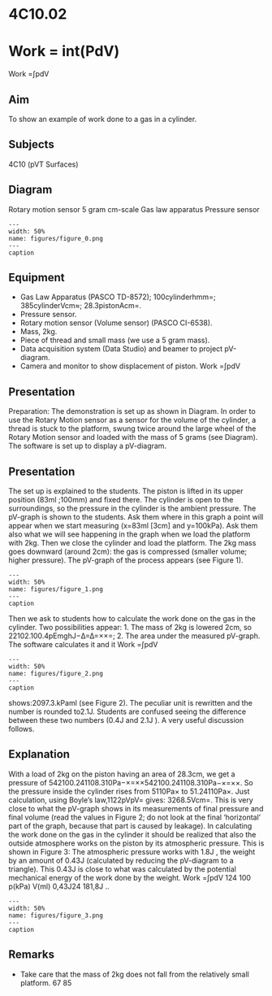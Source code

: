 # 4C10.02 
  # Work = int(PdV) 
 Work =∫pdV   
  
## Aim   
 To show an example of work done to a gas in a cylinder.    
  
## Subjects   
 4C10 (pVT Surfaces)   
  
## Diagram   
 Rotary motion sensor    5 gram   cm-scale   Gas law apparatus    Pressure sensor      
```{figure} figures/figure_0.png  
---  
width: 50%  
name: figures/figure_0.png  
---  
caption  
``` 
     
  
## Equipment   
 
 *  Gas Law Apparatus (PASCO TD-8572); 100cylinderhmm=; 385cylinderVcm≈; 28.3pistonAcm=. 
 *  Pressure sensor. 
 *  Rotary motion sensor (Volume sensor) (PASCO CI-6538). 
 *  Mass, 2kg. 
 *  Piece of thread and small mass (we use a 5 gram mass). 
 *  Data acquisition system (Data Studio) and beamer to project pV-diagram. 
 *  Camera and monitor to show displacement of piston. Work =∫pdV
   
  
## Presentation   
 Preparation: The demonstration is set up as shown in Diagram. In order to use the Rotary Motion sensor as a sensor for the volume of the cylinder, a thread is stuck to the platform, swung twice around the large wheel of the Rotary Motion sensor and loaded with the mass of 5 grams (see Diagram). The software is set up to display a pV-diagram.   
  
## Presentation   
 The set up is explained to the students. The piston is lifted in its upper position   (83ml ;100mm) and fixed there. The cylinder is open to the surroundings, so the pressure in the cylinder is the ambient pressure. The pV-graph is shown to the students. Ask them where in this graph a point will appear when we start measuring (x=83ml [3cm] and y=100kPa). Ask them also what we will see happening in the graph when we load the platform with 2kg. Then we close the cylinder and load the platform. The 2kg mass goes downward (around 2cm): the gas is compressed (smaller volume; higher pressure). The pV-graph of the process appears (see Figure 1).   
```{figure} figures/figure_1.png  
---  
width: 50%  
name: figures/figure_1.png  
---  
caption  
``` 
 Then we ask to students how to calculate the work done on the gas in the cylinder. Two possibilities appear: 1. The mass of 2kg is lowered 2cm, so 22102.100.4pEmghJ−Δ=Δ=××=; 2. The area under the measured pV-graph. The software calculates it and it   Work =∫pdV   
```{figure} figures/figure_2.png  
---  
width: 50%  
name: figures/figure_2.png  
---  
caption  
``` 
 shows:2097.3.kPaml (see Figure 2). The peculiar unit is rewritten and the number is rounded to2.1J.  Students are confused seeing the difference between these two numbers (0.4J and 2.1J ). A very useful discussion follows.   
  
## Explanation   
 With a load of 2kg on the piston having an area of 28.3cm, we get a pressure of 542100.241108.310Pa−×=××542100.241108.310Pa−×=××. So the pressure inside the cylinder rises from 5110Pa× to 51.24110Pa×. Just calculation, using Boyle’s law,1122pVpV= gives: 3268.5Vcm=. This is very close to what the pV-graph shows in its measurements of final pressure and final volume (read the values in Figure 2; do not look at the final ‘horizontal’ part of the graph, because that part is caused by leakage). In calculating the work done on the gas in the cylinder it should be realized that also the outside atmosphere works on the piston by its atmospheric pressure. This is shown in Figure 3: The atmospheric pressure works with 1.8J , the weight by an amount of 0.43J (calculated by reducing the pV-diagram to a triangle). This 0.43J is close to what was calculated by the potential mechanical energy of the work done by the weight. Work =∫pdV 124  100   p(kPa) V(ml) 0,43J24   181,8J ..  
```{figure} figures/figure_3.png  
---  
width: 50%  
name: figures/figure_3.png  
---  
caption  
``` 
   
  
## Remarks   
 
 *  Take care that the mass of 2kg does not fall from the relatively small platform.  67               85
    